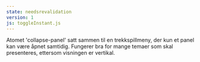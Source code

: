 ```yaml
---
state: needsrevalidation
version: 1
js: toggleInstant.js
---
```

Atomet 'collapse-panel' satt sammen til en trekkspillmeny, der kun et panel kan være åpnet samtidig. Fungerer bra for mange temaer som skal presenteres, ettersom visningen er vertikal.
